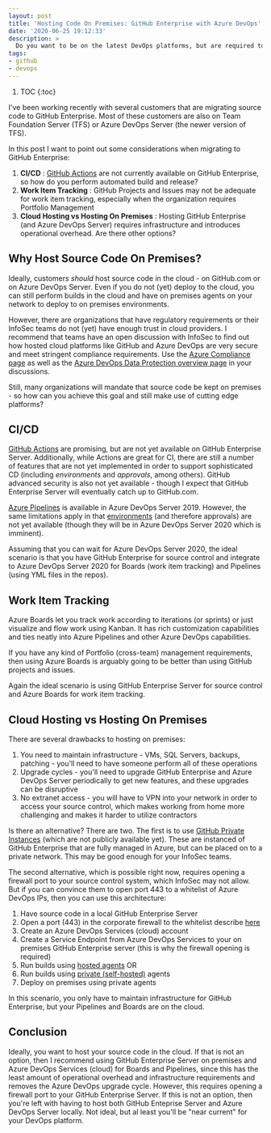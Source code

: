 ```yaml
---
layout: post
title: 'Hosting Code On Premises: GitHub Enterprise with Azure DevOps'
date: '2020-06-25 19:12:33'
description: >
  Do you want to be on the latest DevOps platforms, but are required to keep source code on premises? In this post I talk about considerations for hosting GitHub Enterprise and Azure DevOps Server on premises.
tags:
- github
- devops
---
```


1. TOC
{:toc}

I've been working recently with several customers that are migrating source code to GitHub Enterprise. Most of these customers are also on Team Foundation Server (TFS) or Azure DevOps Server (the newer version of TFS).

In this post I want to point out some considerations when migrating to GitHub Enterprise:

1. **CI/CD** : [GitHub Actions](https://github.com/features/actions) are not currently available on GitHub Enterprise, so how do you perform automated build and release?
2. **Work Item Tracking** : GitHub Projects and Issues may not be adequate for work item tracking, especially when the organization requires Portfolio Management
3. **Cloud Hosting vs Hosting On Premises** : Hosting GitHub Enterprise (and Azure DevOps Server) requires infrastructure and introduces operational overhead. Are there other options?

## Why Host Source Code On Premises?

Ideally, customers _should_ host source code in the cloud - on GitHub.com or on Azure DevOps Server. Even if you do not (yet) deploy to the cloud, you can still perform builds in the cloud and have on premises agents on your network to deploy to on premises environments.

However, there are organizations that have regulatory requirements or their InfoSec teams do not (yet) have enough trust in cloud providers. I recommend that teams have an open discussion with InfoSec to find out how hosted cloud platforms like GitHub and Azure DevOps are very secure and meet stringent compliance requirements. Use the [Azure Compliance page](https://azure.microsoft.com/en-us/overview/trusted-cloud/compliance/) as well as the [Azure DevOps Data Protection overview page](https://docs.microsoft.com/en-us/azure/devops/organizations/security/data-protection?view=azure-devops) in your discussions.

Still, many organizations will mandate that source code be kept on premises - so how can you achieve this goal and still make use of cutting edge platforms?

## CI/CD

[GitHub Actions](https://github.com/features/actions) are promising, but are not yet available on GitHub Enterprise Server. Additionally, while Actions are great for CI, there are still a number of features that are not yet implemented in order to support sophisticated CD (including _environments_ and _approvals_, among others). GitHub advanced security is also not yet available - though I expect that GitHub Enterprise Server will eventually catch up to GitHub.com.

[Azure Pipelines](https://azure.microsoft.com/en-us/services/devops/pipelines/) is available in Azure DevOps Server 2019. However, the same limitations apply in that [environments](https://docs.microsoft.com/en-us/azure/devops/pipelines/process/environments?view=azure-devops) (and therefore approvals) are not yet available (though they will be in Azure DevOps Server 2020 which is imminent).

Assuming that you can wait for Azure DevOps Server 2020, the ideal scenario is that you have GitHub Enterprise for source control and integrate to Azure DevOps Server 2020 for Boards (work item tracking) and Pipelines (using YML files in the repos).

## Work Item Tracking

Azure Boards let you track work according to iterations (or sprints) or just visualize and flow work using Kanban. It has rich customization capabilities and ties neatly into Azure Pipelines and other Azure DevOps capabilities.

If you have any kind of Portfolio (cross-team) management requirements, then using Azure Boards is arguably going to be better than using GitHub projects and issues.

Again the ideal scenario is using GitHub Enterprise Server for source control and Azure Boards for work item tracking.

## Cloud Hosting vs Hosting On Premises

There are several drawbacks to hosting on premises:

1. You need to maintain infrastructure - VMs, SQL Servers, backups, patching - you'll need to have someone perform all of these operations
2. Upgrade cycles - you'll need to upgrade GitHub Enterprise and Azure DevOps Server periodically to get new features, and these upgrades can be disruptive
3. No extranet access - you will have to VPN into your network in order to access your source control, which makes working from home more challenging and makes it harder to utilize contractors

Is there an alternative? There are two. The first is to use [GitHub Private Instances](https://github.blog/2020-05-06-new-from-satellite-2020-github-codespaces-github-discussions-securing-code-in-private-repositories-and-more/#private) (which are not publicly available yet). These are instanced of GitHub Enterprise that are fully managed in Azure, but can be placed on to a private network. This may be good enough for your InfoSec teams.

The second alternative, which is possible right now, requires opening a firewall port to your source control system, which InfoSec may not allow. But if you can convince them to open port 443 to a whitelist of Azure DevOps IPs, then you can use this architecture:

1. Have source code in a local GitHub Enterprise Server
2. Open a port (443) in the corporate firewall to the whitelist describe [here](https://docs.microsoft.com/en-us/azure/devops/organizations/security/allow-list-ip-url?view=azure-devops)
3. Create an Azure DevOps Services (cloud) account
4. Create a Service Endpoint from Azure DevOps Services to your on premises GitHub Enterprise server (this is why the firewall opening is required)
5. Run builds using [hosted agents](https://docs.microsoft.com/en-us/azure/devops/pipelines/agents/agents?view=azure-devops&tabs=browser#microsoft-hosted-agents) OR
6. Run builds using [private (self-hosted)](https://docs.microsoft.com/en-us/azure/devops/pipelines/agents/agents?view=azure-devops&tabs=browser#install) agents
7. Deploy on premises using private agents

In this scenario, you only have to maintain infrastructure for GitHub Enterprise, but your Pipelines and Boards are on the cloud.

## Conclusion

Ideally, you want to host your source code in the cloud. If that is not an option, then I recommend using GitHub Enterprise Server on premises and Azure DevOps Services (cloud) for Boards and Pipelines, since this has the least amount of operational overhead and infrastructure requirements and removes the Azure DevOps upgrade cycle. However, this requires opening a firewall port to your GitHub Enterprise Server. If this is not an option, then you're left with having to host both GitHub Enteprise Server and Azure DevOps Server locally. Not ideal, but al least you'll be "near current" for your DevOps platform.

